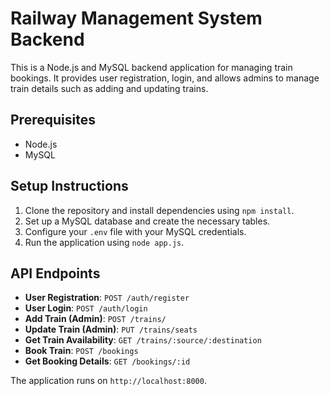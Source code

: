 # Railway Management System Backend

This is a Node.js and MySQL backend application for managing train bookings. It provides user registration, login, and allows admins to manage train details such as adding and updating trains.

## Prerequisites

- Node.js
- MySQL

## Setup Instructions

1. Clone the repository and install dependencies using `npm install`.
2. Set up a MySQL database and create the necessary tables.
3. Configure your `.env` file with your MySQL credentials.
4. Run the application using `node app.js`.

## API Endpoints

- **User Registration**: `POST /auth/register`
- **User Login**: `POST /auth/login`
- **Add Train (Admin)**: `POST /trains/`
- **Update Train (Admin)**: `PUT /trains/seats`
- **Get Train Availability**: `GET /trains/:source/:destination`
- **Book Train**: `POST /bookings`
- **Get Booking Details**: `GET /bookings/:id`

The application runs on `http://localhost:8000`.
